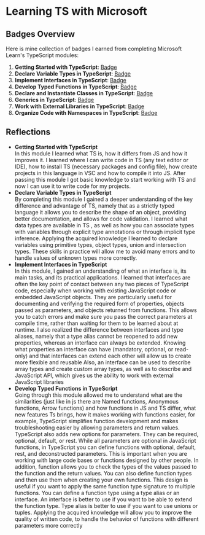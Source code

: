 # Learning TS with Microsoft

## Badges Overview

Here is mine collection of badges I earned from completing Microsoft Learn's TypeScript modules:

1. **Getting Started with TypeScript**: [Badge](https://learn.microsoft.com/api/achievements/share/en-us/SvetaIlina-5865/HYLHV2A8?sharingId=CF3D41B4AA8478B9)
2. **Declare Variable Types in TypeScript**: [Badge](https://learn.microsoft.com/api/achievements/share/en-us/SvetaIlina-5865/FZ9FFA8X?sharingId=CF3D41B4AA8478B9)
3. **Implement Interfaces in TypeScript**: [Badge](https://learn.microsoft.com/api/achievements/share/en-us/SvetaIlina-5865/PTZJDVV4?sharingId=CF3D41B4AA8478B9)
4. **Develop Typed Functions in TypeScript**: [Badge](https://learn.microsoft.com/api/achievements/share/en-us/SvetaIlina-5865/7ENQ6RPZ?sharingId=CF3D41B4AA8478B9)
5. **Declare and Instantiate Classes in TypeScript**: [Badge]()
6. **Generics in TypeScript**: [Badge]()
7. **Work with External Libraries in TypeScript**: [Badge]()
8. **Organize Code with Namespaces in TypeScript**: [Badge]()

## Reflections

- **Getting Started with TypeScript**  
  In this module I learned what TS is, how it differs from JS and how it improves it.
  I learned where I can write code in TS (any text editor or IDE), how to install TS (necessary packages and config file), how create projects in this language in VSC and how to compile it into JS.
  After passing this module I got basic knowledge to start working with TS and now I can use it to write code for my projects.
- **Declare Variable Types in TypeScript**  
  By completing this module I gained a deeper understanding of the key difference and advantage of TS, namely that as a strictly typed language it allows you to describe the shape of an object, providing better documentation, and allows for code validation.
  I learned what data types are available in TS , as well as how you can associate types with variables through explicit type annotations or through implicit type inference.
  Applying the acquired knowledge I learned to declare variables using primitive types, object types, union and intersection types.
  These skills in practice will allow me to avoid many errors and to handle values of unknown types more correctly.
- **Implement Interfaces in TypeScript**  
  In this module, I gained an understanding of what an interface is, its main tasks, and its practical applications.
  I learned that interfaces are often the key point of contact between any two pieces of TypeScript code, especially when working with existing JavaScript code or embedded JavaScript objects.
  They are particularly useful for documenting and verifying the required form of properties, objects passed as parameters, and objects returned from functions. This allows you to catch errors and make sure you pass the correct parameters at compile time, rather than waiting for them to be learned about at runtime.
  I also realized the difference between interfaces and type aliases, namely that a type alias cannot be reopened to add new properties, whereas an interface can always be extended.
  Knowing what properties an interface can have (mandatory, optional, or read-only) and that interfaces can extend each other will allow us to create more flexible and reusable Also, an interface can be used to describe array types and create custom array types, as well as to describe and JavaScript API, which gives us the ability to work with external JavaScript libraries
- **Develop Typed Functions in TypeScript**  
  Going through this module allowed me to understand what are the similarities (just like in js there are Named functions, Anonymous functions, Arrow functions)
  and how functions in JS and TS differ, what new features Ts brings, how it makes working with functions easier,
  for example, TypeScript simplifies function development and makes troubleshooting easier by allowing parameters and return values.
  TypeScript also adds new options for parameters. They can be required, optional, default, or rest.
  While all parameters are optional in JavaScript functions, in TypeScript you can define functions with optional, default, rest, and deconstructed parameters.
  This is important when you are working with large code bases or functions designed by other people.
  In addition, function allows you to check the types of the values passed to the function and the return values.
  You can also define function types and then use them when creating your own functions.
  This design is useful if you want to apply the same function type signature to multiple functions.
  You can define a function type using a type alias or an interface. An interface is better to use if you want to be able to extend the function type.
  Type alias is better to use if you want to use unions or tuples.
  Applying the acquired knowledge will allow you to improve the quality of written code, to handle the behavior of functions with different parameters more correctly
